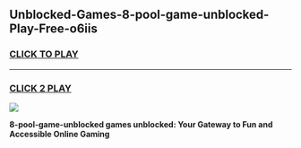 
## Unblocked-Games-8-pool-game-unblocked-Play-Free-o6iis
<h3>
<a href="https://premium76.site?title=8-pool-game-unblocked&ref=18A">CLICK TO PLAY</a></h3>
<hr>

<h3>
<a href="https://premium76.site?title=8-pool-game-unblocked&ref=18A">CLICK 2 PLAY</a>
  
</h3>

<a href="https://premium76.site?title=8-pool-game-unblocked&ref=18A"><img src="https://clearcache.store/games.png"></a>


**8-pool-game-unblocked games unblocked: Your Gateway to Fun and Accessible Online Gaming**
